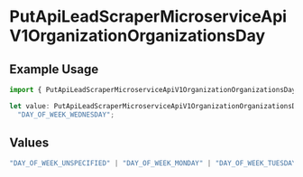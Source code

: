 # PutApiLeadScraperMicroserviceApiV1OrganizationOrganizationsDay

## Example Usage

```typescript
import { PutApiLeadScraperMicroserviceApiV1OrganizationOrganizationsDay } from "oppulence-backend-sdk/models/operations";

let value: PutApiLeadScraperMicroserviceApiV1OrganizationOrganizationsDay =
  "DAY_OF_WEEK_WEDNESDAY";
```

## Values

```typescript
"DAY_OF_WEEK_UNSPECIFIED" | "DAY_OF_WEEK_MONDAY" | "DAY_OF_WEEK_TUESDAY" | "DAY_OF_WEEK_WEDNESDAY" | "DAY_OF_WEEK_THURSDAY" | "DAY_OF_WEEK_FRIDAY" | "DAY_OF_WEEK_SATURDAY" | "DAY_OF_WEEK_SUNDAY"
```
